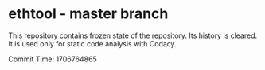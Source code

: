 # ethtool - master branch

This repository contains frozen state of the repository.
Its history is cleared. It is used only for static code
analysis with Codacy.

Commit Time: 1706764865
